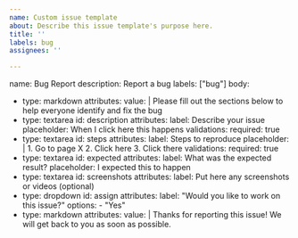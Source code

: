 ```yaml
---
name: Custom issue template
about: Describe this issue template's purpose here.
title: ''
labels: bug
assignees: ''

---
```


name: Bug Report
description: Report a bug
labels: ["bug"]
body:
  - type: markdown
    attributes:
      value: |
        Please fill out the sections below to help everyone identify and fix the bug
  - type: textarea
    id: description
    attributes:
      label: Describe your issue
      placeholder: When I click here this happens
    validations:
      required: true
  - type: textarea
    id: steps
    attributes:
      label: Steps to reproduce
      placeholder: |
        1. Go to page X
        2. Click here
        3. Click there
    validations:
      required: true
  - type: textarea
    id: expected
    attributes:
      label: What was the expected result?
      placeholder: I expected this to happen
  - type: textarea
    id: screenshots
    attributes:
      label: Put here any screenshots or videos (optional)
  - type: dropdown
    id: assign
    attributes:
      label: "Would you like to work on this issue?"
      options:
        - "Yes"
  - type: markdown
    attributes:
      value: |
        Thanks for reporting this issue! We will get back to you as soon as possible.
